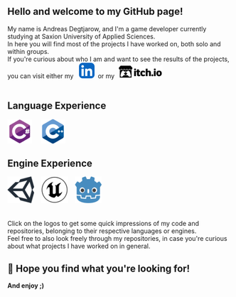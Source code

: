## Hello and welcome to my GitHub page!

My name is Andreas Degtjarow, and I'm a game developer currently studying at Saxion University of Applied Sciences.<br>
In here you will find most of the projects I have worked on, both solo and within groups.<br>
If you're curious about who I am and want to see the results of the projects, you can visit either my&nbsp;&nbsp;
<a href="https://www.linkedin.com/in/andreas-degtjarow-1a237a269/" target="_blank" rel="noreferrer"> <img src="https://github.com/Andruchne/Andruchne/blob/main/Logos/LinkedIn.svg" alt="linkedin" width="35" height="35"/></a>&nbsp;
or my&nbsp;
<a href="https://andreas-degtjarow.itch.io" target="_blank" rel="noreferrer"><picture><source media="(prefers-color-scheme: dark)" srcset="https://github.com/Andruchne/Andruchne/blob/main/Logos/itchioWhite.svg"><img alt="itchio" width="100" height="30" src="https://github.com/Andruchne/Andruchne/blob/main/Logos/itchioBlack.svg"></picture></a>
<br><br>
## Language Experience
<a href="https://github.com/Andruchne/CMGoTime-Project-Show-Off/blob/main/Project-Show-Off/Assets/Scripts/Fencing%20Game/Pirate/ImprovedFencingEnemy.cs" target="_blank" rel="noreferrer"> <img src="https://github.com/Andruchne/Andruchne/blob/main/Logos/csharp.svg" alt="csharp" width="55" height="55"/></a>&nbsp;&nbsp;&nbsp;&nbsp;
<a href="https://github.com/Andruchne/Battle-Rounds/blob/main/Assignment/scoreBoard.cpp" target="_blank" rel="noreferrer"> <img src="https://github.com/Andruchne/Andruchne/blob/main/Logos/cplusplus.svg" alt="cplusplus" width="55" height="55"/></a>

## Engine Experience
<a href="https://github.com/Andruchne/Tower-Defense-Software-Architecture" target="_blank" rel="noreferrer"><picture><source media="(prefers-color-scheme: dark)" srcset="https://github.com/Andruchne/Andruchne/blob/main/Logos/unityWhite.svg"><img alt="icon1" width="60" height="60" src="https://github.com/Andruchne/Andruchne/blob/main/Logos/unityBlack.svg"></picture></a>&nbsp;&nbsp;&nbsp;
<a href="https://github.com/CodyI20/Maestro-WindTurbine-MaintenanceSim" target="_blank" rel="noreferrer"><picture><source media="(prefers-color-scheme: dark)" srcset="https://github.com/Andruchne/Andruchne/blob/main/Logos/unrealWhite.svg"><img alt="icon1" width="60" height="60" src="https://github.com/Andruchne/Andruchne/blob/main/Logos/unrealBlack.svg"></picture></a>&nbsp;&nbsp;&nbsp;
<a href="https://github.com/Andruchne/Sealed-Minor-Skilled" target="_blank" rel="noreferrer"> <img src="https://github.com/Andruchne/Andruchne/blob/main/Logos/godot.svg" alt="godot" width="60" height="60"/></a> 
<br><br><br>
Click on the logos to get some quick impressions of my code and repositories, belonging to their respective languages or engines.<br>
Feel free to also look freely through my repositories, in case you're curious about what projects I have worked on in general.

## &#127861; Hope you find what you're looking for!
**And enjoy ;)**

<!--
**Andruchne/Andruchne** is a ✨ _special_ ✨ repository because its `README.md` (this file) appears on your GitHub profile.

Here are some ideas to get you started:

- 🔭 I’m currently working on ...
- 🌱 I’m currently learning ...
- 👯 I’m looking to collaborate on ...
- 🤔 I’m looking for help with ...
- 💬 Ask me about ...
- 📫 How to reach me: ...
- 😄 Pronouns: ...
- ⚡ Fun fact: ...
-->
